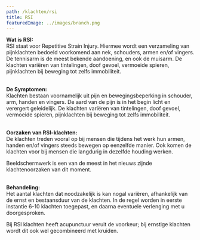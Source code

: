 ```yaml
---
path: /klachten/rsi
title: RSI
featuredImage: ../images/branch.png
---
```


**Wat is RSI:**  
RSI staat voor Repetitive Strain Injury. Hiermee wordt een verzameling van pijnklachten bedoeld voorkomend aan nek, schouders, armen en/of vingers. De tennisarm is de meest bekende aandoening, en ook de muisarm. De klachten variëren van tintelingen, doof gevoel, vermoeide spieren, pijnklachten bij beweging tot zelfs immobiliteit.
<br/><br/>

**De Symptomen:**  
Klachten bestaan voornamelijk uit pijn en bewegingsbeperking in schouder, arm, handen en vingers. De aard van de pijn is in het begin  licht en verergert geleidelijk. De klachten variëren van tintelingen, doof gevoel, vermoeide spieren, pijnklachten bij beweging tot zelfs immobiliteit.
<br/><br/>

**Oorzaken van RSI-klachten:**  
De klachten treden vooral op bij mensen die tijdens het werk hun armen, handen en/of vingers steeds bewegen op eenzelfde manier. Ook komen de klachten voor bij mensen die langdurig in dezelfde houding werken.

Beeldschermwerk is een van de meest in het nieuws zijnde klachtenoorzaken van dit moment.
<br/><br/>

**Behandeling:**  
Het aantal klachten dat noodzakelijk is kan nogal variëren, afhankelijk van de ernst en bestaansduur van de klachten. In de regel worden in eerste instantie 6-10 klachten toegepast, en daarna eventuele verlenging met u doorgesproken.

Bij RSI klachten heeft acupunctuur veruit de voorkeur; bij ernstige klachten wordt dit ook wel gecombineerd met kruiden.



